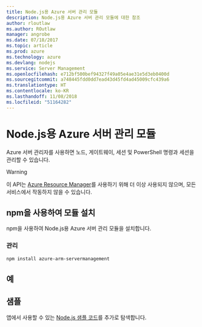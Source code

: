 ```yaml
---
title: Node.js용 Azure 서버 관리 모듈
description: Node.js용 Azure 서버 관리 모듈에 대한 참조
author: rloutlaw
ms.author: ROutlaw
manager: angrobe
ms.date: 07/18/2017
ms.topic: article
ms.prod: azure
ms.technology: azure
ms.devlang: nodejs
ms.service: Server Management
ms.openlocfilehash: e712bf500bef94327f49a05e4ae31e5d3eb0400d
ms.sourcegitcommit: a748445fdd0dd7ead43d45fd4ad45009cfc439a6
ms.translationtype: HT
ms.contentlocale: ko-KR
ms.lasthandoff: 11/08/2018
ms.locfileid: "51164282"
---
```

# <a name="azure-server-management-modules-for-nodejs"></a>Node.js용 Azure 서버 관리 모듈

Azure 서버 관리자를 사용하면 노드, 게이트웨이, 세션 및 PowerShell 명령과 세션을 관리할 수 있습니다.

> [!WARNING]
> 이 API는 [Azure Resource Manager](/javascript/api/overview/azure/resources)를 사용하기 위해 더 이상 사용되지 않으며, 모든 서비스에서 작동하지 않을 수 있습니다.

## <a name="install-the-module-with-npm"></a>npm을 사용하여 모듈 설치

npm을 사용하여 Node.js용 Azure 서버 관리 모듈을 설치합니다.

### <a name="management"></a>관리

```bash
npm install azure-arm-servermanagement
```

## <a name="example"></a>예

## <a name="samples"></a>샘플

앱에서 사용할 수 있는 [Node.js 샘플 코드](https://azure.microsoft.com/resources/samples/?platform=nodejs)를 추가로 탐색합니다.